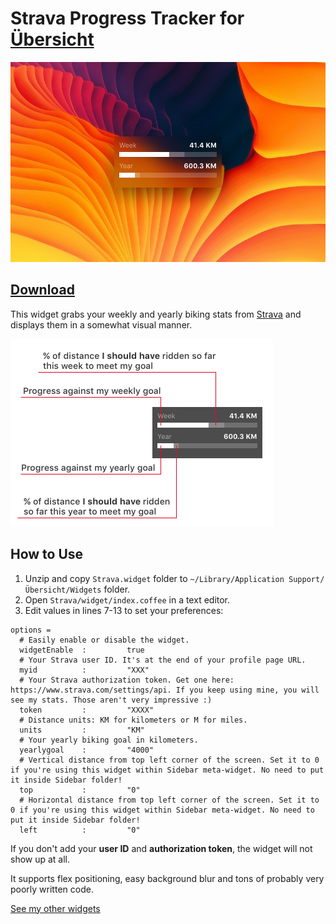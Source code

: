 # Strava Progress Tracker for [Übersicht](http://tracesof.net/uebersicht/)

<img src="https://github.com/Pe8er/Strava.widget/blob/master/screenshot.jpg?raw=true" width="516" height="320">

## [Download](https://github.com/Pe8er/Strava.widget/raw/master/Strava.widget.zip)

This widget grabs your weekly and yearly biking stats from [Strava](https://www.strava.com/) and displays them in a somewhat visual manner.

<img src="https://github.com/Pe8er/Strava.widget/blob/master/instructions.jpg?raw=true" width="420" height="300">

## How to Use

1. Unzip and copy `Strava.widget` folder to `~/Library/Application Support/Übersicht/Widgets` folder.
1. Open `Strava/widget/index.coffee` in a text editor.
2. Edit values in lines 7-13 to set your preferences:

```
options =
  # Easily enable or disable the widget.
  widgetEnable  :         true
  # Your Strava user ID. It's at the end of your profile page URL.
  myid          :         "XXX"
  # Your Strava authorization token. Get one here: https://www.strava.com/settings/api. If you keep using mine, you will see my stats. Those aren't very impressive :)
  token         :         "XXXX"
  # Distance units: KM for kilometers or M for miles.
  units         :         "KM"
  # Your yearly biking goal in kilometers.
  yearlygoal    :         "4000"
  # Vertical distance from top left corner of the screen. Set it to 0 if you're using this widget within Sidebar meta-widget. No need to put it inside Sidebar folder!
  top           :         "0"
  # Horizontal distance from top left corner of the screen. Set it to 0 if you're using this widget within Sidebar meta-widget. No need to put it inside Sidebar folder!
  left          :         "0"
```

If you don't add your **user ID** and **authorization token**, the widget will not show up at all.

It supports flex positioning, easy background blur and tons of probably very poorly written code.

[See my other widgets](https://github.com/Pe8er/Ubersicht-Widgets)
